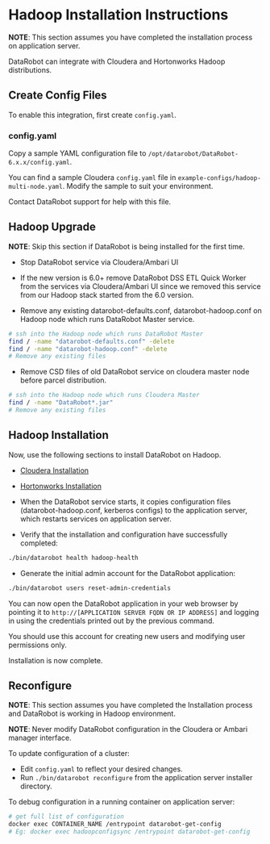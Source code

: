 # Hadoop Installation Instructions

**NOTE**: This section assumes you have completed the installation process on application server.

DataRobot can integrate with Cloudera and Hortonworks Hadoop distributions.

## Create Config Files

To enable this integration, first create `config.yaml`.

### config.yaml

Copy a sample YAML configuration file to `/opt/datarobot/DataRobot-6.x.x/config.yaml`.

You can find a sample Cloudera `config.yaml` file in `example-configs/hadoop-multi-node.yaml`. Modify the sample to suit your
environment.

Contact DataRobot support for help with this file.

## Hadoop Upgrade

**NOTE**: Skip this section if DataRobot is being installed for the first time.

* Stop DataRobot service via Cloudera/Ambari UI

* If the new version is 6.0+ remove DataRobot DSS ETL Quick Worker from the services via Cloudera/Ambari UI since we removed this service from our Hadoop stack started from the 6.0 version.

* Remove any existing datarobot-defaults.conf, datarobot-hadoop.conf on Hadoop node which runs DataRobot Master service.

```bash
# ssh into the Hadoop node which runs DataRobot Master
find / -name "datarobot-defaults.conf" -delete
find / -name "datarobot-hadoop.conf" -delete
# Remove any existing files
```

* Remove CSD files of old DataRobot service on cloudera master node before parcel distribution.

```bash
# ssh into the Hadoop node which runs Cloudera Master
find / -name "DataRobot*.jar"
# Remove any existing files
```

## Hadoop Installation

Now, use the following sections to install DataRobot on Hadoop.

* [Cloudera Installation](cloudera-install.md)
* [Hortonworks Installation](ambari-install.md)

* When the DataRobot service starts, it copies configuration files (datarobot-hadoop.conf, kerberos configs)
to the application server, which restarts services on application server.

* Verify that the installation and configuration have successfully completed:

```bash
./bin/datarobot health hadoop-health
```

* Generate the initial admin account for the DataRobot application:

```bash
./bin/datarobot users reset-admin-credentials
```

You can now open the DataRobot application in your web browser by pointing it
to `http://[APPLICATION SERVER FQDN OR IP ADDRESS]` and logging in using the
credentials printed out by the previous command.

You should use this account for creating new users and modifying user permissions only.

Installation is now complete.

## Reconfigure

**NOTE**: This section assumes you have completed the Installation process and
DataRobot is working in Hadoop environment.

**NOTE**: Never modify DataRobot configuration in the Cloudera or Ambari manager interface.

To update configuration of a cluster:

* Edit `config.yaml` to reflect your desired changes.
* Run `./bin/datarobot reconfigure` from the application server installer directory.

To debug configuration in a running container on application server:

```bash
# get full list of configuration
docker exec CONTAINER_NAME /entrypoint datarobot-get-config
# Eg: docker exec hadoopconfigsync /entrypoint datarobot-get-config
```
